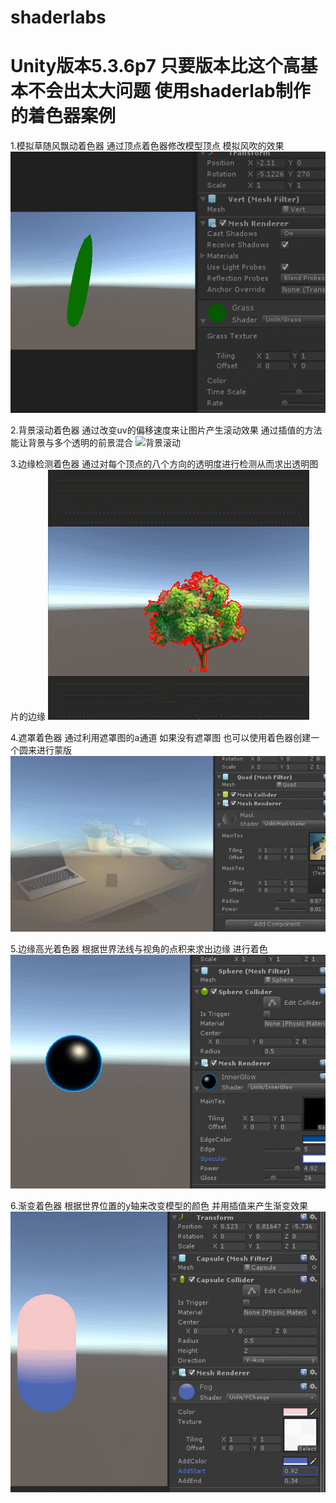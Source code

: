 # shaderlabs
Unity版本5.3.6p7
只要版本比这个高基本不会出太大问题
使用shaderlab制作的着色器案例
=============================================================
1.模拟草随风飘动着色器 通过顶点着色器修改模型顶点 模拟风吹的效果
![风吹草动](https://github.com/ssssssilver/shaderlabs/blob/master/preview/1.grass.gif)

2.背景滚动着色器 通过改变uv的偏移速度来让图片产生滚动效果 通过插值的方法 能让背景与多个透明的前景混合
![背景滚动](https://github.com/ssssssilver/shaderlabs/blob/master/preview/scroll.gif)

3.边缘检测着色器 通过对每个顶点的八个方向的透明度进行检测从而求出透明图片的边缘
![边缘检测](https://github.com/ssssssilver/shaderlabs/blob/master/preview/edge.gif)

4.遮罩着色器 通过利用遮罩图的a通道 如果没有遮罩图 也可以使用着色器创建一个圆来进行蒙版
![遮罩模拟器](https://github.com/ssssssilver/shaderlabs/blob/master/preview/mask.gif)

5.边缘高光着色器 根据世界法线与视角的点积来求出边缘 进行着色
![边缘高光](https://github.com/ssssssilver/shaderlabs/blob/master/preview/specular.gif)

6.渐变着色器 根据世界位置的y轴来改变模型的颜色 并用插值来产生渐变效果
![渐变](https://github.com/ssssssilver/shaderlabs/blob/master/preview/ychange.gif)
